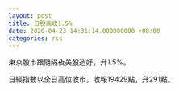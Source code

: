 ```yaml
---
layout: post
title: 日股高收1.5%
date: 2020-04-23 14:31:14.000000000 +08:00
categories: rss
---
```


東京股市跟隨隔夜美股造好，升1.5%。

日經指數以全日高位收市，收報19429點，升291點。
